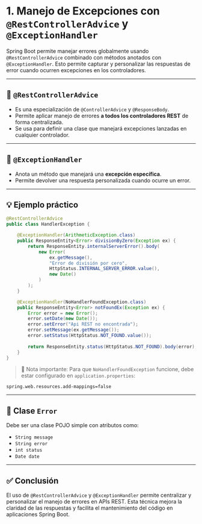 # 1. Manejo de Excepciones con `@RestControllerAdvice` y `@ExceptionHandler`

Spring Boot permite manejar errores globalmente usando `@RestControllerAdvice` combinado con métodos anotados con `@ExceptionHandler`. Esto permite capturar y personalizar las respuestas de error cuando ocurren excepciones en los controladores.

---

## 🧱 `@RestControllerAdvice`

- Es una especialización de `@ControllerAdvice` y `@ResponseBody`.
- Permite aplicar manejo de errores **a todos los controladores REST** de forma centralizada.
- Se usa para definir una clase que manejará excepciones lanzadas en cualquier controlador.

---

## 🛑 `@ExceptionHandler`

- Anota un método que manejará una **excepción específica**.
- Permite devolver una respuesta personalizada cuando ocurre un error.

---

## 💡 Ejemplo práctico

```java
@RestControllerAdvice
public class HandlerException {

    @ExceptionHandler(ArithmeticException.class)
    public ResponseEntity<Error> divisionByZero(Exception ex) {
        return ResponseEntity.internalServerError().body(
            new Error(
                ex.getMessage(),
                "Error de división por cero",
                HttpStatus.INTERNAL_SERVER_ERROR.value(),
                new Date()
            )
        );
    }

    @ExceptionHandler(NoHandlerFoundException.class)
    public ResponseEntity<Error> notFoundEx(Exception ex) {
        Error error = new Error();
        error.setDate(new Date());
        error.setError("Api REST no encontrada");
        error.setMessage(ex.getMessage());
        error.setStatus(HttpStatus.NOT_FOUND.value());
        
        return ResponseEntity.status(HttpStatus.NOT_FOUND).body(error);
    }
}
```

> 📌 Nota importante:
> Para que `NoHandlerFoundException` funcione, debe estar configurado en `application.properties`:
```
spring.web.resources.add-mappings=false
```

---

## 🧾 Clase `Error`

Debe ser una clase POJO simple con atributos como:
- `String message`
- `String error`
- `int status`
- `Date date`

---

## ✅ Conclusión

El uso de `@RestControllerAdvice` y `@ExceptionHandler` permite centralizar y personalizar el manejo de errores en APIs REST. Esta técnica mejora la claridad de las respuestas y facilita el mantenimiento del código en aplicaciones Spring Boot.
